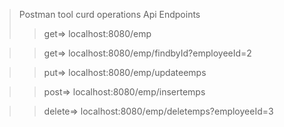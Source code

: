 > Postman tool curd operations Api Endpoints
>> get=> localhost:8080/emp

>> get=> localhost:8080/emp/findbyId?employeeId=2

>> put=> localhost:8080/emp/updateemps

>> post=> localhost:8080/emp/insertemps

>>delete=> localhost:8080/emp/deletemps?employeeId=3
 
